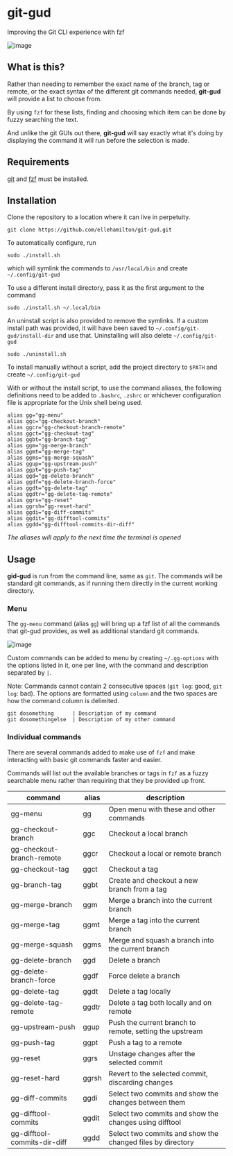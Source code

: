 # git-gud

Improving the Git CLI experience with fzf

![image](https://i.imgur.com/1tWisyl.gif)

## What is this?

Rather than needing to remember the exact name of the branch, tag or remote, or the exact syntax of the different git commands needed, **git-gud** will provide a list to choose from.

By using `fzf` for these lists, finding and choosing which item can be done by fuzzy searching the text.

And unlike the git GUIs out there, **git-gud** will say exactly what it's doing by displaying the command it will run before the selection is made.

## Requirements

[git](https://github.com/git/git) and [fzf](https://github.com/junegunn/fzf) must be installed.

## Installation

Clone the repository to a location where it can live in perpetuity.

```
git clone https://github.com/ellehamilton/git-gud.git
```

To automatically configure, run

```
sudo ./install.sh
```

which will symlink the commands to `/usr/local/bin` and create `~/.config/git-gud`

To use a different install directory, pass it as the first argument to the command

```
sudo ./install.sh ~/.local/bin
```

An uninstall script is also provided to remove the symlinks. If a custom install path was provided, it will have been saved to `~/.config/git-gud/install-dir` and use that. Uninstalling will also delete `~/.config/git-gud`

```
sudo ./uninstall.sh
```

To install manually without a script, add the project directory to `$PATH` and create `~/.config/git-gud`

With or without the install script, to use the command aliases, the following definitions need to be added to `.bashrc`, `.zshrc` or whichever configuration file is appropriate for the Unix shell being used.

```
alias gg="gg-menu"
alias ggc="gg-checkout-branch"
alias ggcr="gg-checkout-branch-remote"
alias ggct="gg-checkout-tag"
alias ggbt="gg-branch-tag"
alias ggm="gg-merge-branch"
alias ggmt="gg-merge-tag"
alias ggms="gg-merge-squash"
alias ggup="gg-upstream-push"
alias ggpt="gg-push-tag"
alias ggd="gg-delete-branch"
alias ggdf="gg-delete-branch-force"
alias ggdt="gg-delete-tag"
alias ggdtr="gg-delete-tag-remote"
alias ggrs="gg-reset"
alias ggrsh="gg-reset-hard"
alias ggdi="gg-diff-commits"
alias ggdit="gg-difftool-commits"
alias ggdd="gg-difftool-commits-dir-diff"
```

_The aliases will apply to the next time the terminal is opened_

## Usage

**gid-gud** is run from the command line, same as `git`. The commands will be standard git commands, as if running them directly in the current working directory.

### Menu

The `gg-menu` command (alias `gg`) will bring up a fzf list of all the commands that git-gud provides, as well as additional standard git commands.

![image](https://i.imgur.com/enbjTFo.png)

Custom commands can be added to menu by creating `~/.gg-options` with the options listed in it, one per line, with the command and description separated by `|`.

Note: Commands cannot contain 2 consecutive spaces (`git log`: good, `git  log`: bad). The options are formatted using `column` and the two spaces are how the command column is delimited.

```
git dosomething      | Description of my command
git dosomethingelse  | Description of my other command
```

### Individual commands

There are several commands added to make use of `fzf` and make interacting with basic git commands faster and easier.

Commands will list out the available branches or tags in `fzf` as a fuzzy searchable menu rather than requiring that they be provided up front.

| command                      | alias     | description                                                |
| ---------------------------- | --------- | ---------------------------------------------------------- |
| gg-menu                      | gg        | Open menu with these and other commands                    |
| gg-checkout-branch           | ggc       | Checkout a local branch                                    |
| gg-checkout-branch-remote    | ggcr      | Checkout a local or remote branch                          |
| gg-checkout-tag              | ggct      | Checkout a tag                                             |
| gg-branch-tag                | ggbt      | Create and checkout a new branch from a tag                |
| gg-merge-branch              | ggm       | Merge a branch into the current branch                     |
| gg-merge-tag                 | ggmt      | Merge a tag into the current branch                        |
| gg-merge-squash              | ggms      | Merge and squash a branch into the current branch          |
| gg-delete-branch             | ggd       | Delete a branch                                            |
| gg-delete-branch-force       | ggdf      | Force delete a branch                                      |
| gg-delete-tag                | ggdt      | Delete a tag locally                                       |
| gg-delete-tag-remote         | ggdtr     | Delete a tag both locally and on remote                    |
| gg-upstream-push             | ggup      | Push the current branch to remote, setting the upstream    |
| gg-push-tag                  | ggpt      | Push a tag to a remote                                     |
| gg-reset                     | ggrs      | Unstage changes after the selected commit                  |
| gg-reset-hard                | ggrsh     | Revert to the selected commit, discarding changes          |
| gg-diff-commits              | ggdi      | Select two commits and show the changes between them       |
| gg-difftool-commits          | ggdit     | Select two commits and show the changes using difftool     |
| gg-difftool-commits-dir-diff | ggdd      | Select two commits and show the changed files by directory |
